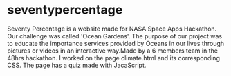 # seventypercentage

Seventy Percentage is a website made for NASA Space Apps Hackathon. Our challenge was called 'Ocean Gardens'.
The purpose of our project was to educate the importance services provided by Oceans in our lives through 
pictures or videos in an interactive way.Made by a 6 members team in the 48hrs hackathon.
I worked on the page climate.html and its corresponding CSS. The page has a quiz made with JacaScript.
